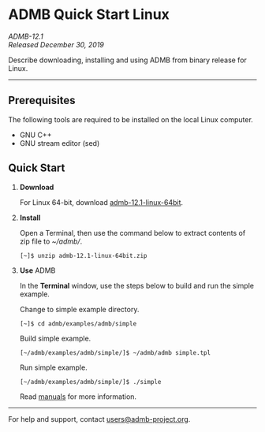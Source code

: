 # ADMB Quick Start Linux

*ADMB-12.1*  
*Released December 30, 2019*  

Describe downloading, installing and using ADMB from binary release for Linux.

---

Prerequisites
-------------

The following tools are required to be installed on the local Linux computer.

* GNU C++
* GNU stream editor (sed)

Quick Start
-----------

1. **Download**

   For Linux 64-bit, download [admb-12.1-linux-64bit](https://github.com/admb-project/admb/releases/download/admb-12.1/admb-12.1-linux-64bit.zip).

2. **Install**

   Open a Terminal, then use the command below to extract contents of zip file to _~/admb/_. 

   ```
   [~]$ unzip admb-12.1-linux-64bit.zip
   ```

3. **Use** ADMB

   In the **Terminal** window, use the steps below to build and run the simple example.

   Change to simple example directory.       

   ```
   [~]$ cd admb/examples/admb/simple
   ```

   Build simple example.

   ```
   [~/admb/examples/admb/simple/]$ ~/admb/admb simple.tpl
   ```

   Run simple example.

   ```
   [~/admb/examples/admb/simple/]$ ./simple
   ```

   Read [manuals](http://www.admb-project.org/docs/manuals/) for more information.

---
For help and support, contact <users@admb-project.org>.
